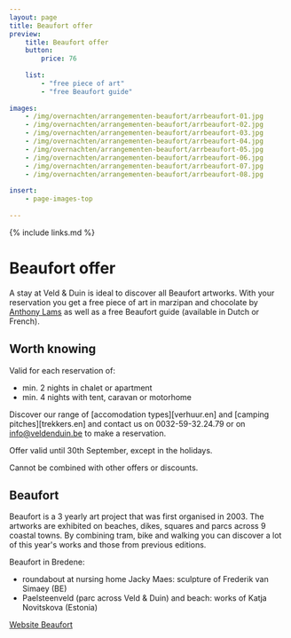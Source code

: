 ```yaml
---
layout: page
title: Beaufort offer
preview: 
    title: Beaufort offer
    button:
        price: 76
        
    list:
        - "free piece of art"
        - "free Beaufort guide"
        
images:
    - /img/overnachten/arrangementen-beaufort/arrbeaufort-01.jpg
    - /img/overnachten/arrangementen-beaufort/arrbeaufort-02.jpg
    - /img/overnachten/arrangementen-beaufort/arrbeaufort-03.jpg
    - /img/overnachten/arrangementen-beaufort/arrbeaufort-04.jpg
    - /img/overnachten/arrangementen-beaufort/arrbeaufort-05.jpg
    - /img/overnachten/arrangementen-beaufort/arrbeaufort-06.jpg
    - /img/overnachten/arrangementen-beaufort/arrbeaufort-07.jpg
    - /img/overnachten/arrangementen-beaufort/arrbeaufort-08.jpg
    
insert:
    - page-images-top
    
---
```


{% include links.md %}


# Beaufort offer

A stay at Veld & Duin is ideal to discover all  Beaufort artworks. With your reservation you get a free piece of art in marzipan and chocolate by [Anthony Lams](https://www.anthonylams.be) as well as a free Beaufort guide (available in Dutch or French).

    
## Worth knowing

Valid for each reservation of:

- min. 2 nights in chalet or apartment
- min. 4 nights with tent, caravan or motorhome

Discover our range of [accomodation types][verhuur.en] and [camping pitches][trekkers.en] and contact us on 0032-59-32.24.79 or on info@veldenduin.be to make a reservation.

Offer valid until 30th September, except in the holidays. 

Cannot be combined with other offers or discounts. 

## Beaufort

Beaufort is a 3 yearly art project that was first organised in 2003. The artworks are exhibited on beaches, dikes, squares and parcs across 9 coastal towns. By combining tram, bike and walking you can discover a lot of this year's works and those from previous editions. 

Beaufort in Bredene: 

- roundabout at nursing home Jacky Maes: sculpture of Frederik van Simaey (BE)
- Paelsteenveld (parc across Veld & Duin) and beach: works of Katja Novitskova (Estonia)

[Website Beaufort](https://www.beaufort2018.be/en)

